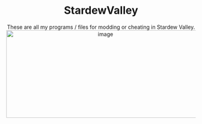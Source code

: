 <div align="center">
<h1>StardewValley</h1>
</div>

<div align="center">
These are all my programs / files for modding or cheating in Stardew Valley. 
</div>

<div align="center">
<img width="512" height="234" alt="image" src="https://github.com/user-attachments/assets/3139fc4d-6581-40fb-b50a-0e62267d2764" />
</div>
